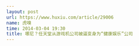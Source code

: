```yaml
---
layout: post
url: https://www.huxiu.com/article/29006
name: 虎嗅
time: 2014-03-04 19:30
title: 哪尼？任天堂从游戏机公司被逼变身为“健康娱乐”公司
---
```

